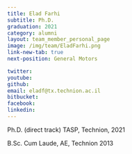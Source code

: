 ```yaml
---
title: Elad Farhi
subtitle: Ph.D. 
graduation: 2021
category: alumni
layout: team_member_personal_page
image: /img/team/EladFarhi.png
link-new-tab: true
next-position: General Motors

twitter: 
youtube: 
github: 
email: eladf@tx.technion.ac.il
bitbucket: 
facebook: 
linkedin:
---
```


 Ph.D. (direct track) TASP, Technion, 2021

 B.Sc. Cum Laude, AE, Technion 2013




<!-- {% bibliography --query @*[year=2023] --group_by none %}
{% bibliography -q @*[c ~= {{ V. Indelman }}] %}
{% bibliography --sort authors %} -->
